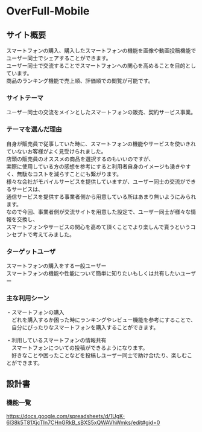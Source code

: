 # OverFull-Mobile

## サイト概要
スマートフォンの購入、購入したスマートフォンの機能を画像や動画投稿機能でユーザー同士でシェアすることができます。  
ユーザー同士で交流することでスマートフォンへの関心を高めることを目的としています。  
商品のランキング機能で売上順、評価順での閲覧が可能です。

### サイトテーマ
ユーザー同士の交流をメインとしたスマートフォンの販売、契約サービス事業。

### テーマを選んだ理由
自身が販売員で従事していた時に、スマートフォンの機能やサービスを使いきれていないお客様がよく見受けられました。   
店頭の販売員のオススメの商品を選択するのもいいのですが、  
実際に使用している方の感想を参考にすると利用者自身のイメージも湧きやすく、無駄なコストを減らすことにも繋がります。  
様々な会社がモバイルサービスを提供していますが、ユーザー同士の交流ができるサービスは、  
通信サービスを提供する事業者側から用意している所はあまり無いようにみられます。    
なので今回、事業者側が交流サイトを用意した設定で、ユーザー同士が様々な情報を交換し、  
スマートフォンやサービスの関心を高めて頂くことでより楽しんで貰うというコンセプトで考えてみました。  

### ターゲットユーザ
スマートフォンの購入をする一般ユーザー  
スマートフォンの機能や性能について簡単に知りたいもしくは共有したいユーザー



### 主な利用シーン
・スマートフォンの購入  
&emsp;どれを購入するか困った時にランキングやレビュー機能を参考にすることで、  
&emsp;自分にぴったりなスマートフォンを購入することができます。  
   
・利用しているスマートフォンの情報共有  
&emsp;スマートフォンについての投稿ができるようになります。  
&emsp;好きなことや困ったことなどを投稿しユーザー同士で助け合tたり、楽しむことができます。



## 設計書

### 機能一覧
<https://docs.google.com/spreadsheets/d/1UgK-6l38k5T81XjcTIn7CHnGRkB_sBXS5xQWAVhWmks/edit#gid=0>

